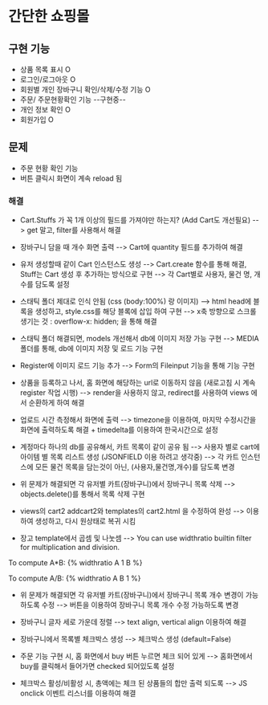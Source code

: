 # 간단한 쇼핑몰

## 구현 기능
- 상품 목록 표시 O
- 로그인/로그아웃 O  
- 회원별 개인 장바구니 확인/삭제/수정 기능 O
- 주문/ 주문현황확인 기능 --구현중--
- 개인 정보 확인 O
- 회원가입 O
 

## 문제
- 주문 현황 확인 기능
- 버튼 클릭시 화면이 계속 reload 됨

### 해결
- Cart.Stuffs 가 꼭 1개 이상의 필드를 가져야만 하는지? (Add Cart도 개선필요)
--> get 말고, filter를 사용해서 해결

- 장바구니 담을 때 개수 화면 출력
--> Cart에 quantity 필드를 추가하여 해결

- 유저 생성할때 같이 Cart 인스턴스도 생성 
--> Cart.create 함수를 통해 해결, Stuff는 Cart 생성 후 추가하는 방식으로 구현 --> 각 Cart별로 사용자, 물건 명, 개수를 담도록 설정

- 스태틱 폴더 제대로 인식 안됨 (css (body:100%) 랑 이미지)
--> html head에 블록을 생성하고, style.css를 해당 블록에 삽입 하여 구현
--> x축 방향으로 스크롤 생기는 것 : overflow-x: hidden; 을 통해 해결

- 스태틱 폴더 해결되면, models 개선해서 db에 이미지 저장 가능 구현
--> MEDIA 폴더를 통해, db에 이미지 저장 및 로드 기능 구현

- Register에 이미지 로드 기능 추가
--> Form의 Fileinput 기능을 통해 기능 구현

- 상품을 등록하고 나서, 홈 화면에 해당하는 url로 이동하지 않음 (새로고침 시 계속 register 작업 시행)
--> render을 사용하지 않고, redirect를 사용하여 views 에서 순환하게 하여 해결

- 업로드 시간 측정해서 화면에 출력
--> timezone을 이용하여, 마지막 수정시간을 화면에 출력하도록 해결 + timedelta를 이용하여 한국시간으로 설정

- 계정마다 하나의 db를 공유해서, 카트 목록이 같이 공유 됨 --> 사용자 별로 cart에 아이템 별 목록 리스트 생성 (JSONFIELD 이용 하려고 생각중)
--> 각 카트 인스턴스에 모든 물건 목록을 담는것이 아닌, (사용자,물건명,개수)를 담도록 변경

- 위 문제가 해결되면 각 유저별 카트(장바구니)에서 장바구니 목록 삭제
--> objects.delete()를 통해서 목록 삭제 구현

- views의 cart2 addcart2와 templates의 cart2.html 을 수정하여 완성
--> 이용하여 생성하고, 다시 원상태로 복귀 시킴

- 장고 template에서 곱셈 및 나눗셈
--> You can use widthratio builtin filter for multiplication and division.

To compute A*B: {% widthratio A 1 B %}

To compute A/B: {% widthratio A B 1 %}

- 위 문제가 해결되면 각 유저별 카트(장바구니)에서 장바구니 목록 개수 변경이 가능하도록 수정
--> 버튼을 이용하여 장바구니 목록 개수 수정 가능하도록 변경

- 장바구니 글자 세로 가운데 정렬
--> text align, vertical align 이용하여 해결

- 장바구니에서 목록별 체크박스 생성 
--> 체크박스 생성 (default=False)

- 주문 기능 구현 시, 홈 화면에서 buy 버튼 누르면 체크 되어 있게
--> 홈화면에서 buy를 클릭해서 들어가면 checked 되어있도록 설정

- 체크박스 활성/비활성 시, 총액에는 체크 된 상품들의 합만 출력 되도록
--> JS onclick 이벤트 리스너를 이용하여 해결